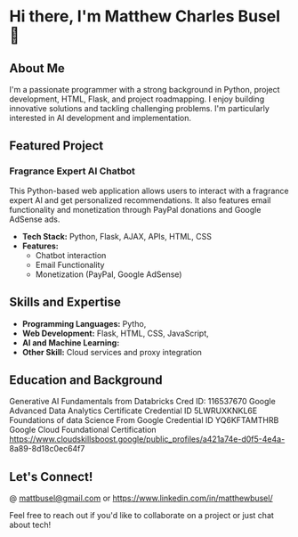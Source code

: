 # Hi there, I'm Matthew Charles Busel 👋


## About Me

I'm a passionate programmer with a strong background in Python, project development, HTML, Flask, and project roadmapping. I enjoy building innovative solutions and tackling challenging problems. I'm particularly interested in AI development and implementation.

## Featured Project

### Fragrance Expert AI Chatbot

This Python-based web application allows users to interact with a fragrance expert AI and get personalized recommendations. It also features email functionality and monetization through PayPal donations and Google AdSense ads.

*   **Tech Stack:** Python, Flask, AJAX, APIs, HTML, CSS
*   **Features:**
    *   Chatbot interaction
    *   Email Functionality
    *   Monetization (PayPal, Google AdSense)

## Skills and Expertise

*   **Programming Languages:** Pytho, 
*   **Web Development:** Flask, HTML, CSS, JavaScript, 
*   **AI and Machine Learning:**
*   **Other Skill:** Cloud services and proxy integration

## Education and Background

Generative AI Fundamentals from Databricks
Cred ID: 116537670
Google Advanced Data Analytics Certificate
Credential ID 5LWRUXKNKL6E
Foundations of data Science From Google
Credential ID YQ6KFTAMTHRB
Google Cloud Foundational Certification
https://www.cloudskillsboost.google/public_profiles/a421a74e-d0f5-4e4a- 8a89-8d18c0ec64f7

## Let's Connect!

@ mattbusel@gmail.com or https://www.linkedin.com/in/matthewbusel/

Feel free to reach out if you'd like to collaborate on a project or just chat about tech!
